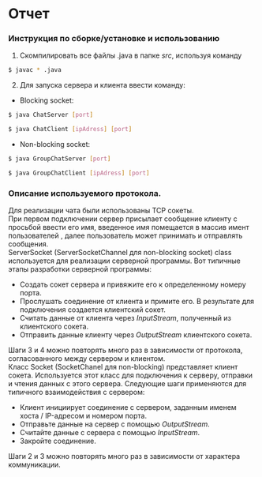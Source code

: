 # Отчет  
### Инструкция по сборке/установке и использованию  
1. Скомпилировать все файлы .java в папке *src*, используя команду  
```sh
$ javac * .java
```  
2. Для запуска сервера и клиента ввести команду:  
- Blocking socket: 
```sh
$ java ChatServer [port]
```  
```sh
$ java ChatClient [ipAdress] [port]
```  
- Non-blocking socket:  
```sh
$ java GroupChatServer [port]
```  
```sh
$ java GroupChatClient [ipAdress] [port]
```  
### Описание используемого протокола.  
Для реализации чата были использованы TCP сокеты.  
При первом подключении сервер присылает сообщение клиенту с просьбой ввести его имя, введенное имя помещается в массив имент пользователей , далее пользователь может принимать и отправлять сообщения.  
ServerSocket (ServerSocketChannel для non-blocking socket) class используется для реализации серверной программы. Вот типичные этапы разработки серверной программы:
- Создать сокет сервера и привяжите его к определенному номеру порта.
- Прослушать соединение от клиента и примите его. В результате для подключения создается клиентский сокет.
- Считать данные от клиента через *InputStream*, полученный из клиентского сокета.
- Отправить данные клиенту через *OutputStream* клиентского сокета.

Шаги 3 и 4 можно повторять много раз в зависимости от протокола, согласованного между сервером и клиентом.  
Класс Socket (SocketChanel для non-blocking) представляет клиент сокета. Используется этот класс для подключения к серверу, отправки и чтения данных с этого сервера. Следующие шаги применяются для типичного взаимодействия с сервером:
- Клиент инициирует соединение с сервером, заданным именем хоста / IP-адресом и номером порта.
- Отправьте данные на сервер с помощью *OutputStream*.
- Считайте данные с сервера с помощью *InputStream*.
- Закройте соединение.

Шаги 2 и 3 можно повторять много раз в зависимости от характера коммуникации.